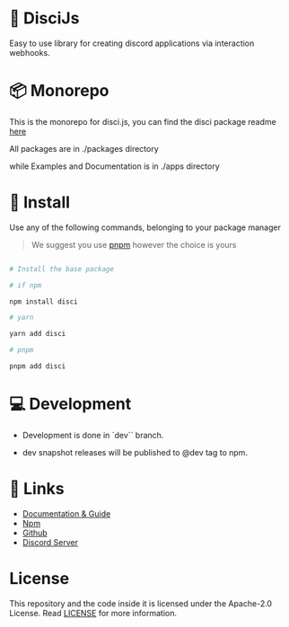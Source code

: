# 🎨 DisciJs

Easy to use library for creating discord applications via interaction webhooks.

# 📦 Monorepo

This is the monorepo for disci.js, you can find the disci package readme [here](./packages/disci/readme.md)

All packages are in ./packages directory 

while Examples and Documentation is in ./apps directory

# 🚀 Install

Use any of the following commands, belonging to your package manager

> We suggest you use [pnpm](https://pnpm.io/) however the choice is yours

```bash

# Install the base package

# if npm

npm install disci

# yarn

yarn add disci

# pnpm

pnpm add disci

```

# 💻 Development

* Development is done in `dev`` branch.

* dev snapshot releases will be published to @dev tag to npm.

# 🔗 Links

* [Documentation & Guide](https://dev--disci.netlify.app/)
* [Npm](https://www.npmjs.com/package/disci)
* [Github](https://github.com/typicalninja493/disci)
* [Discord Server](https://discord.gg/9s52pz6nWX)

# License

This repository and the code inside it is licensed under the Apache-2.0 License. Read [LICENSE](https://github.com/typicalninja493/disci/blob/master/LICENSE) for more information.
